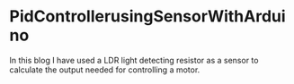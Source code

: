# PidControllerusingSensorWithArduino

In this blog I have used a LDR light detecting resistor as a sensor to calculate the output needed for controlling a motor.


